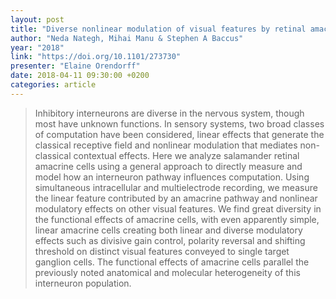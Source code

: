 ```yaml
---
layout: post
title: "Diverse nonlinear modulation of visual features by retinal amacrine cells"
author: "Neda Nategh, Mihai Manu & Stephen A Baccus"
year: "2018"
link: "https://doi.org/10.1101/273730"
presenter: "Elaine Orendorff"
date: 2018-04-11 09:30:00 +0200
categories: article
---
```


> Inhibitory interneurons are diverse in the nervous system, though most have
> unknown functions. In sensory systems, two broad classes of computation have
> been considered, linear effects that generate the classical receptive field and
> nonlinear modulation that mediates non-classical contextual effects. Here we
> analyze salamander retinal amacrine cells using a general approach to directly
> measure and model how an interneuron pathway influences computation. Using
> simultaneous intracellular and multielectrode recording, we measure the linear
> feature contributed by an amacrine pathway and nonlinear modulatory effects on
> other visual features. We find great diversity in the functional effects of
> amacrine cells, with even apparently simple, linear amacrine cells creating both
> linear and diverse modulatory effects such as divisive gain control, polarity
> reversal and shifting threshold on distinct visual features conveyed to single
> target ganglion cells. The functional effects of amacrine cells parallel the
> previously noted anatomical and molecular heterogeneity of this interneuron
> population.
